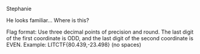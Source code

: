 Stephanie

He looks familiar…
Where is this?

Flag format: Use three decimal points of precision and round. The last digit of the first coordinate is ODD, and the last digit of the second coordinate is EVEN.
Example: LITCTF{80.439,-23.498} (no spaces)
